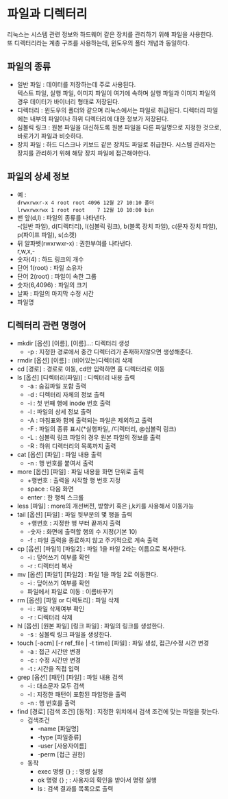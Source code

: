 # 파일과 디렉터리
리눅스는 시스템 관련 정보와 하드웨어 같은 장치를 관리하기 위해 파일을 사용한다.  
또 디렉터리라는 계층 구조를 사용하는데, 윈도우의 폴더 개념과 동일하다.

## 파일의 종류
- 일반 파일 : 데이터를 저장하는데 주로 사용된다.  
텍스트 파일, 실행 파일, 이미지 파일이 여기에 속하며 실행 파일과 이미지 파일의 경우 데이터가 바이너리 형태로 저장된다.  
- 디렉터리 : 윈도우의 폴더와 같으며 리눅스에서는 파일로 취급된다. 디렉터리 파일에는 내부의 파일이나 하위 디렉터리에 대한 정보가 저장된다.  
- 심볼릭 링크 : 원본 파일을 대신하도록 원본 파일을 다른 파일명으로 지정한 것으로, 바로가기 파일과 비슷하다.  
- 장치 파일 : 하드 디스크나 키보드 같은 장치도 파일로 취급한다. 시스템 관리자는 장치를 관리하기 위해 해당 장치 파일에 접근해야한다.  

## 파일의 상세 정보
- 예 :  
`drwxrwxr-x 4 root root 4096 12월 27 10:10 폴더`  
`lrwxrwxrwx 1 root root    7 12월 10 10:00 bin`  
- 맨 앞(d,l) : 파일의 종류를 나타낸다.  
-(일반 파일), d(디렉터리), l(심볼릭 링크), b(블록 장치 파일), c(문자 장치 파일), p(파이프 파일), s(소켓)
- 뒤 알파벳(rwxrwxr-x) : 권한부여를 나타낸다.  
r,w,x,-
- 숫자(4) : 하드 링크의 개수
- 단어 1(root) : 파일 소유자
- 단어 2(root) : 파일이 속한 그룹
- 숫자(6,4096) : 파일의 크기
- 날짜 : 파일의 마지막 수정 시간
- 파일명

## 디렉터리 관련 명령어  
- mkdir [옵션] [이름], [이름]...: 디렉터리 생성
    - -p : 지정한 경로에서 중간 디렉터리가 존재하지않으면 생성해준다.  
- rmdir [옵션] [이름] : (비어있는)디렉터리 삭제  
- cd [경로] : 경로로 이동, cd만 입력하면 홈 디렉터리로 이동
- ls [옵션] [디렉터리(파일)] : 디렉터리 내용 출력
    - -a : 숨김파일 포함 출력
    - -d : 디렉터리 자체의 정보 출력
    - -i : 첫 번째 행에 inode 번호 출력
    - -l : 파일의 상세 정보 출력
    - -A : 마침표와 함께 출력되는 파일은 제외하고 출력
    - -F : 파일의 종류 표시(*실행파일, /디렉터리, @심볼릭 링크)
    - -L : 심볼릭 링크 파일의 경우 원본 파일의 정보를 출력
    - -R : 하위 디렉터리의 목록까지 출력
- cat [옵션] [파일] : 파일 내용 출력
    - -n : 행 번호를 붙여서 출력
- more [옵션] [파일] : 파일 내용을 화면 단위로 출력  
    - +행번호 : 출력을 시작할 행 번호 지정
    - space : 다음 화면
    - enter : 한 행씩 스크롤
- less [파일] : more의 개선버전, 방향키 혹은 j,k키를 사용해서 이동가능
- tail [옵션] [파일] : 파일 뒷부분의 몇 행을 출력
    - +행번호 : 지정한 행 부터 끝까지 출력
    - -숫자 : 화면에 출력할 행의 수 지정(기본 10)
    - -f : 파일 출력을 종료하지 않고 주기적으로 계속 출력
- cp [옵션] [파일1] [파일2] : 파일 1을 파일 2라는 이름으로 복사한다.  
    - -i : 덮어쓰기 여부를 확인
    - -r : 디렉터리 복사
- mv [옵션] [파일1] [파일2] : 파일 1을 파일 2로 이동한다.  
    - -i : 덮어쓰기 여부를 확인
    - 파일에서 파일로 이동 : 이름바꾸기
- rm [옵션] [파일 or 디렉토리] : 파일 삭제
    - -i : 파일 삭제여부 확인
    - -r : 디렉터리 삭제
- hl [옵션] [원본 파일] [링크 파일] : 파일의 링크를 생성한다.  
    - -s : 심볼릭 링크 파일을 생성한다.  
- touch [-acm] [-r ref_file | -t time] [파일] : 파일 생성, 접근/수정 시간 변경  
    - -a : 접근 시간만 변경
    - -c : 수정 시간만 변경
    - -t : 시간을 직접 입력
- grep [옵션] [패턴] [파일] : 파일 내용 검색  
    - -i : 대소문자 모두 검색
    - -l : 지정한 패턴이 포함된 파일명을 출력
    - -n : 행 번호를 출력
- find [경로] [검색 조건] [동작] : 지정한 위치에서 검색 조건에 맞는 파일을 찾는다.
    - 검색조건
        - -name [파일명]
        - -type [파일종류]
        - -user [사용자이름]
        - -perm [접근 권한]
    - 동작
        - exec 명령 {} \; : 명령 실행
        - ok 명령 {} \; : 사용자의 확인을 받아서 명령 실행
        - ls : 검색 결과를 목록으로 출력
